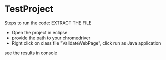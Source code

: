 # TestProject

Steps to run the code:
EXTRACT THE FILE
- Open the project in eclipse
- provide the path to your chromedriver
- Right click on class file "ValidateWebPage", click run as Java application

see the results in console

